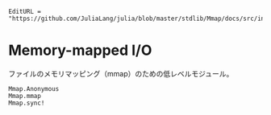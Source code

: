 ```@meta
EditURL = "https://github.com/JuliaLang/julia/blob/master/stdlib/Mmap/docs/src/index.md"
```

# Memory-mapped I/O

ファイルのメモリマッピング（mmap）のための低レベルモジュール。

```@docs
Mmap.Anonymous
Mmap.mmap
Mmap.sync!
```
